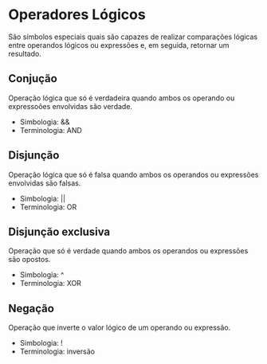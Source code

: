 # Operadores Lógicos

São símbolos especiais quais são capazes de realizar comparações lógicas entre operandos lógicos ou expressões e, em seguida, retornar um resultado.

## Conjução
Operação lógica que só é verdadeira quando ambos os operando ou expressoões envolvidas são verdade.
 - Simbologia: &&
 - Terminologia: AND

## Disjunção
Operação lógica que só é falsa quando ambos os operandos ou expressões envolvidas são falsas.
 - Simbologia: ||
 - Terminologia: OR

## Disjunção exclusiva
Operação que só é verdade quando ambos os operandos ou expressões são opostos.
 - Simbologia: ^
 - Terminologia: XOR

## Negação
Operação que inverte o valor lógico de um operando ou  expressão.
 - Simbologia: !
 - Terminologia: inversão

 

